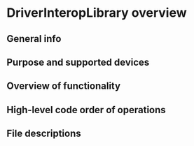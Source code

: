 # DriverInteropLibrary overview

## General info



## Purpose and supported devices



## Overview of functionality



## High-level code order of operations



## File descriptions
